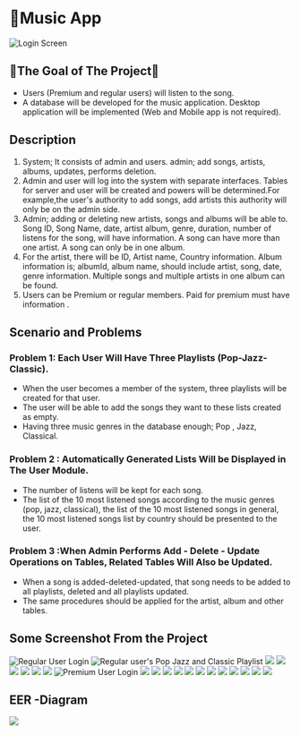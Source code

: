 # 🎵Music App

![Login Screen](https://github.com/ferhatacikalin/Music-App/blob/main/SS/Screenshot_25.png?raw=true)

## 💯The Goal of The Project💯
- Users (Premium and regular users) will listen to the song.
- A database will be developed for the music application. Desktop application will be implemented (Web and Mobile app is not required).
##  Description
 1. System; It consists of admin and users. admin; add songs, artists, albums, updates, performs deletion.
 2. Admin and user will log into the system with separate interfaces. Tables for server and user
will be created and powers will be determined.For example,the user's authority to add songs, add artists this authority will only be on the admin side.
 3. Admin; adding or deleting new artists, songs and albums will be able to. Song ID, Song Name, date, artist album, genre, duration, number of listens for the song, will have information. A song can have more than one artist. A song can only be in one album.
 4. For the artist, there will be ID, Artist name, Country information. Album information is; albumId, album name, should include artist, song, date, genre information. Multiple songs and multiple artists in one album can be found.
 5. Users can be Premium or regular members. Paid for premium must have information .

##  Scenario and Problems
### Problem 1: Each User Will Have Three Playlists (Pop-Jazz-Classic).
* When the user becomes a member of the system, three playlists will be created for that user.
* The user will be able to add the songs they want to these lists created as empty.
* Having three music genres in the database enough; Pop , Jazz, Classical.
### Problem 2 : Automatically Generated Lists Will be Displayed in The User Module.
* The number of listens will be kept for each song.
* The list of the 10 most listened songs according to the music genres (pop, jazz, classical), the list of the 10 most listened songs in general, the 10 most listened songs list by country should be presented to the user.
### Problem 3 :When Admin Performs Add - Delete - Update Operations on Tables, Related Tables Will Also be Updated.
* When a song is added-deleted-updated, that song needs to be added to all playlists, deleted and all playlists updated.
* The same procedures should be applied for the artist, album and other tables.

## Some Screenshot From the Project

![Regular User Login](https://github.com/ferhatacikalin/Music-App/blob/main/SS/Screenshot_1.png?raw=true)
![Regular user's Pop Jazz and Classic Playlist](https://github.com/ferhatacikalin/Music-App/blob/main/SS/Screenshot_2.png?raw=true)
![](https://github.com/ferhatacikalin/Music-App/blob/main/SS/Screenshot_3.png?raw=true)
![](https://github.com/ferhatacikalin/Music-App/blob/main/SS/Screenshot_4.png?raw=true)
![](https://github.com/ferhatacikalin/Music-App/blob/main/SS/Screenshot_5.png?raw=true)
![](https://github.com/ferhatacikalin/Music-App/blob/main/SS/Screenshot_6.png?raw=true)
![](https://github.com/ferhatacikalin/Music-App/blob/main/SS/Screenshot_7.png?raw=true)
![](https://github.com/ferhatacikalin/Music-App/blob/main/SS/Screenshot_8.png?raw=true)
![Premium User Login ](https://github.com/ferhatacikalin/Music-App/blob/main/SS/Screenshot_9.png?raw=true)
![](https://github.com/ferhatacikalin/Music-App/blob/main/SS/Screenshot_10.png?raw=true)
![](https://github.com/ferhatacikalin/Music-App/blob/main/SS/Screenshot_11.png?raw=true)
![](https://github.com/ferhatacikalin/Music-App/blob/main/SS/Screenshot_12.png?raw=true)
![](https://github.com/ferhatacikalin/Music-App/blob/main/SS/Screenshot_13.png?raw=true)
![](https://github.com/ferhatacikalin/Music-App/blob/main/SS/Screenshot_14.png?raw=true)
![](https://github.com/ferhatacikalin/Music-App/blob/main/SS/Screenshot_15.png?raw=true)
![](https://github.com/ferhatacikalin/Music-App/blob/main/SS/Screenshot_16.png?raw=true)
![](https://github.com/ferhatacikalin/Music-App/blob/main/SS/Screenshot_17.png?raw=true)
![](https://github.com/ferhatacikalin/Music-App/blob/main/SS/Screenshot_18.png?raw=true)
![](https://github.com/ferhatacikalin/Music-App/blob/main/SS/Screenshot_19.png?raw=true)
![](https://github.com/ferhatacikalin/Music-App/blob/main/SS/Screenshot_20.png?raw=true)
![](https://github.com/ferhatacikalin/Music-App/blob/main/SS/Screenshot_21.png?raw=true)

## EER -Diagram
![](https://github.com/ferhatacikalin/Music_App/blob/main/SS/Eer.png?raw=true)
